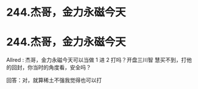 # 244.杰哥，金力永磁今天

# 244.杰哥，金力永磁今天

Allred : 杰哥，金力永磁今天可以当做 1 进 2 打吗？开盘三川智 慧买不到，打他的回封，你当时的角度看，安全吗？

回答：对，就算稀土不强我觉得也可以打